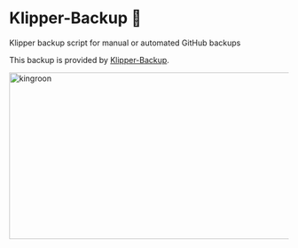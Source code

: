 # Klipper-Backup 💾 
Klipper backup script for manual or automated GitHub backups 

This backup is provided by [Klipper-Backup](https://github.com/Staubgeborener/klipper-backup).

<img width="600" height="300" alt="kingroon" src="https://github.com/user-attachments/assets/b01e841e-237f-4005-93a5-263037889ca9" />
